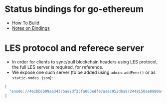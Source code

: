 # Status bindings for go-ethereum

- [How To Build](https://github.com/status-im/status-go/wiki/Build-Process-Explained)
- [Notes on Bindings](https://github.com/status-im/status-go/wiki/Notes-on-Bindings)

# LES protocol and referece server

- In order for clients to sync/pull blockchain headers using LES protocol, the full LES server is required, for reference.
- We expose one such server (to be added using `admin.addPeer()` or as `static-nodes.json`):
```json
[
  "enode://4e2bb6b09aa34375ae2df23fa063edfe7aaec952dba972449158ae0980a4abd375aca3c06a519d4f562ff298565afd288a0ed165944974b2557e6ff2c31424de@138.68.73.175:30303"
]
```
